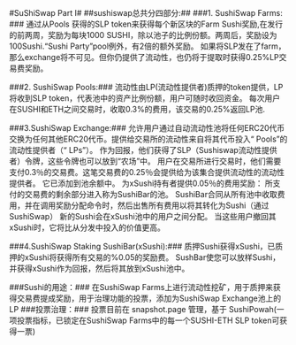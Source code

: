 #SuShiSwap Part I#
##sushiswap总共分四部分:##
###1. SushiSwap Farms: ###
通过从Pools 获得的SLP token来获得每个新区块的Farm  Sushi奖励,在发行的前两周，奖励为每块1000 SUSHI，除以池子的比例份额。两周后，奖励设为100Sushi.“Sushi Party”pool例外，有2倍的额外奖励。
如果将SLP发在了farm，那么exchange将不可见。但你仍提供了流动性，也仍将于提取时获得0.25%LP交易费奖励。

###2. SushiSwap Pools:### 
流动性由LP(流动性提供者)质押的token提供，LP将收到SLP token，代表池中的资产比例份额，用户可随时收回资金。
每次用户在SUSHI和ETH之间交易时，收取0.3%的费用，该交易的0.25%返回LP池.

###3.SushiSwap Exchange:### 
允许用户通过自动流动性池将任何ERC20代币交换为任何其他ERC20代币。提供给交易所的流动性来自将其代币投入“ Pools”的流动性提供者（“ LPs”）。 作为回报，他们获得了SLP（Sushiswap流动性提供者）令牌，这些令牌也可以放到“农场”中。 用户在交易所进行交易时，他们需要支付0.3％的交易费。这笔交易费的0.25％会提供给为该集合提供流动性的流动性提供者。 它已添加到池余额中。
为xSushi持有者提供0.05％的费用奖励：
所支付的交易费的剩余部分进入称为SushiBar的池。 SushiBar合同从所有池中收取费用，并在调用奖励分配命令时，然后出售所有费用以将其转化为Sushi（通过SushiSwap）
新的Sushi会在xSushi池中的用户之间分配。 当这些用户撤回其xSushi时，它将比从分发中投入的价值更高。


###4.SushiSwap Staking SushiBar(xSushi):###
 质押Sushi获得xSushi，已质押的xSushi将获得所有交易的%0.05的奖励费。
SushBar使您可以放样Sushi，并获得xSushi作为回报，然后将其放到xSushi池中。

###Sushi的用途：###
在SushiSwap Farms上进行流动性挖矿，用于质押来获得交易费提成奖励，用于治理功能的投票，添加为SushiSwap Exchange池上的LP
###投票治理：###
投票目前在 snapshot.page 管理，基于 SushiPowah(一项投票指标，已锁定在SushiSwap Farms中的每一个SUSHI-ETH SLP token可获得一票)

